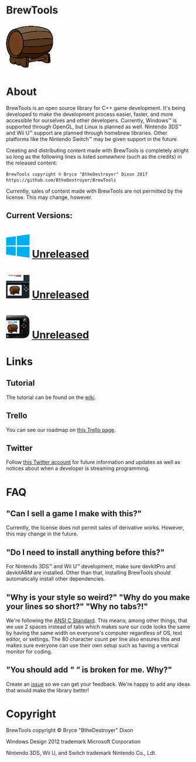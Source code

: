 # BrewTools
![Icon](https://github.com/BtheDestroyer/BrewTools/raw/master/Icons/128.png)

# About

BrewTools is an open source library for C++ game development. It's being developed to make the development process easier, faster, and more accessible for ourselves and other developers. Currently, Windows™ is supported through OpenGL, but Linux is planned as well. Nintendo 3DS™ and Wii U™ support are planned through homebrew libraries. Other platforms like the Nintendo Switch™ may be given support in the future.

Creating and distributing content made with BrewTools is completely alright so long as the following lines is listed *somewhere* (such as the credits) in the released content:

```
BrewTools copyright © Bryce "BtheDestroyer" Dixon 2017
https://github.com/BtheDestroyer/BrewTools
```

Currently, sales of content made with BrewTools are not permitted by the license. This may change, however.

## Current Versions:
# ![Windows™](https://github.com/BtheDestroyer/BrewTools/raw/master/Icons/Windows/64.png) [Unreleased](https://github.com/BtheDestroyer/BrewTools/releases/)
# ![Nintendo 3DS™](https://github.com/BtheDestroyer/BrewTools/raw/master/Icons/3DS/64.png) [Unreleased](https://github.com/BtheDestroyer/BrewTools/releases/)
# ![Wii U™](https://github.com/BtheDestroyer/BrewTools/raw/master/Icons/WiiU/64.png) [Unreleased](https://github.com/BtheDestroyer/BrewTools/releases/)

# Links

## Tutorial

The tutorial can be found on the [wiki](https://github.com/BtheDestroyer/BrewTools/wiki).

## Trello

You can see our roadmap on [this Trello page](https://trello.com/b/XFag6vkG/brewtools).

## Twitter

Follow [this Twitter account](https://twitter.com/BrewTools) for future information and updates as well as notices about when a developer is streaming programming.

# FAQ

## "Can I sell a game I make with this?"

Currently, the license does not permit sales of derivative works. However, this may change in the future.

## "Do I need to install anything before this?"

For Nintendo 3DS™ and Wii U™ development, make sure devkitPro and devkitARM are installed. Other than that, installing BrewTools should automatically install other dependencies.

## "Why is your style so weird?" "Why do you make your lines so short?" "Why no tabs?!"

We're following the [ANSI C Standard](en.wikipedia.org/wiki/ANSI_C). This means, among other things, that we use 2 spaces instead of tabs which makes sure our code looks the same by having the same width on everyone's computer regardless of OS, text editor, or settings. The 80 character count per line also ensures this and makes sure everyone can use their own setup such as having a vertical monitor for coding.

## "You should add _____" "_____ is broken for me. Why?"

Create an [issue](https://github.com/bthedestroyer/BrewTools/issues) so we can get your feedback. We're happy to add any ideas that would make the library better!

# Copyright

BrewTools copyright © Bryce "BtheDestroyer" Dixon

Windows Design 2012 trademark Microsoft Corporation

Nintendo 3DS, Wii U, and Switch trademark Nintendo Co., Ldt.
